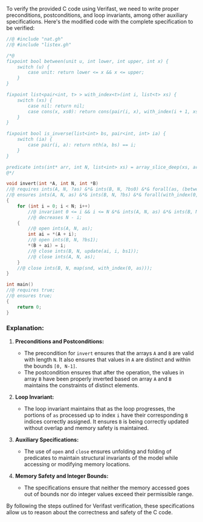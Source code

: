 To verify the provided C code using Verifast, we need to write proper preconditions, postconditions, and loop invariants, among other auxiliary specifications. Here's the modified code with the complete specification to be verified:

```c
//@ #include "nat.gh"
//@ #include "listex.gh"

/*@
fixpoint bool between(unit u, int lower, int upper, int x) {
    switch (u) {
        case unit: return lower <= x && x <= upper;
    }
}

fixpoint list<pair<int, t> > with_index<t>(int i, list<t> xs) {
    switch (xs) {
        case nil: return nil;
        case cons(x, xs0): return cons(pair(i, x), with_index(i + 1, xs0));
    }
}

fixpoint bool is_inverse(list<int> bs, pair<int, int> ia) {
    switch (ia) {
        case pair(i, a): return nth(a, bs) == i;
    }
}

predicate ints(int* arr, int N, list<int> xs) = array_slice_deep(xs, arr) &*& length(xs) == N;
@*/

void invert(int *A, int N, int *B)
//@ requires ints(A, N, ?as) &*& ints(B, N, ?bs0) &*& forall(as, (between)(unit, 0, N - 1)) == true &*& distinct(as) == true;
//@ ensures ints(A, N, as) &*& ints(B, N, ?bs) &*& forall(with_index(0, as), (is_inverse)(bs)) == true &*& distinct(bs) == true;
{
    for (int i = 0; i < N; i++)
        //@ invariant 0 <= i && i <= N &*& ints(A, N, as) &*& ints(B, N, ?bs) &*& length(bs0) == N &*& forall(with_index(0, take(i, as)), (is_inverse)(bs)) == true;
        //@ decreases N - i;
    {
        //@ open ints(A, N, as);
        int ai = *(A + i);
        //@ open ints(B, N, ?bs1);
        *(B + ai) = i;
        //@ close ints(B, N, update(ai, i, bs1));
        //@ close ints(A, N, as);
    }
    //@ close ints(B, N, map(snd, with_index(0, as)));
}

int main()
//@ requires true;
//@ ensures true;
{
    return 0;
}
```

### Explanation:

1. **Preconditions and Postconditions:**
   - The precondition for `invert` ensures that the arrays `A` and `B` are valid with length `N`. It also ensures that values in `A` are distinct and within the bounds `[0, N-1]`.
   - The postcondition ensures that after the operation, the values in array `B` have been properly inverted based on array `A` and `B` maintains the constraints of distinct elements.

2. **Loop Invariant:**
   - The loop invariant maintains that as the loop progresses, the portions of `as` processed up to index `i` have their corresponding `B` indices correctly assigned. It ensures `B` is being correctly updated without overlap and memory safety is maintained.

3. **Auxiliary Specifications:**
   - The use of `open` and `close` ensures unfolding and folding of predicates to maintain structural invariants of the model while accessing or modifying memory locations.

4. **Memory Safety and Integer Bounds:**
   - The specifications ensure that neither the memory accessed goes out of bounds nor do integer values exceed their permissible range.

By following the steps outlined for Verifast verification, these specifications allow us to reason about the correctness and safety of the C code.
